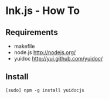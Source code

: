 # Ink.js - How To


## Requirements

* makefile
* node.js   http://nodejs.org/
* yuidoc    http://yui.github.com/yuidoc/


## Install

    [sudo] npm -g install yuidocjs
